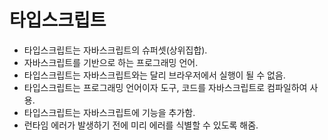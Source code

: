 # 타입스크립트
- 타입스크립트는 자바스크립트의 슈퍼셋(상위집합).  
- 자바스크립트를 기반으로 하는 프로그래밍 언어.  
- 타입스크립트는 자바스크립트와는 달리 브라우저에서 실행이 될 수 없음.  
- 타입스크립트는 프로그래밍 언어이자 도구, 코드를 자바스크립트로 컴파일하여 사용.  
- 타입스크립트는 자바스크립트에 기능을 추가함.  
- 런타임 에러가 발생하기 전에 미리 에러를 식별할 수 있도록 해줌.
